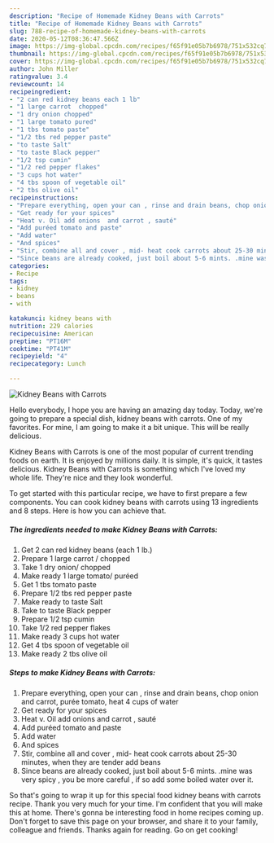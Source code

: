 ```yaml
---
description: "Recipe of Homemade Kidney Beans with Carrots"
title: "Recipe of Homemade Kidney Beans with Carrots"
slug: 788-recipe-of-homemade-kidney-beans-with-carrots
date: 2020-05-12T08:36:47.566Z
image: https://img-global.cpcdn.com/recipes/f65f91e05b7b6978/751x532cq70/kidney-beans-with-carrots-recipe-main-photo.jpg
thumbnail: https://img-global.cpcdn.com/recipes/f65f91e05b7b6978/751x532cq70/kidney-beans-with-carrots-recipe-main-photo.jpg
cover: https://img-global.cpcdn.com/recipes/f65f91e05b7b6978/751x532cq70/kidney-beans-with-carrots-recipe-main-photo.jpg
author: John Miller
ratingvalue: 3.4
reviewcount: 14
recipeingredient:
- "2 can red kidney beans each 1 lb"
- "1 large carrot  chopped"
- "1 dry onion chopped"
- "1 large tomato pured"
- "1 tbs tomato paste"
- "1/2 tbs red pepper paste"
- "to taste Salt"
- "to taste Black pepper"
- "1/2 tsp cumin"
- "1/2 red pepper flakes"
- "3 cups hot water"
- "4 tbs spoon of vegetable oil"
- "2 tbs olive oil"
recipeinstructions:
- "Prepare everything, open your can , rinse and drain beans, chop onion and carrot, purée tomato, heat 4 cups of water"
- "Get ready for your spices"
- "Heat v. Oil add onions  and carrot , sauté"
- "Add puréed tomato and paste"
- "Add water"
- "And spices"
- "Stir, combine all and cover , mid- heat cook carrots about 25-30 minutes, when they are tender add beans"
- "Since beans are already cooked, just boil about 5-6 mints. .mine was very spicy , you be more careful , if so add some boiled water over it."
categories:
- Recipe
tags:
- kidney
- beans
- with

katakunci: kidney beans with 
nutrition: 229 calories
recipecuisine: American
preptime: "PT16M"
cooktime: "PT41M"
recipeyield: "4"
recipecategory: Lunch

---
```



![Kidney Beans with Carrots](https://img-global.cpcdn.com/recipes/f65f91e05b7b6978/751x532cq70/kidney-beans-with-carrots-recipe-main-photo.jpg)

Hello everybody, I hope you are having an amazing day today. Today, we're going to prepare a special dish, kidney beans with carrots. One of my favorites. For mine, I am going to make it a bit unique. This will be really delicious.

Kidney Beans with Carrots is one of the most popular of current trending foods on earth. It is enjoyed by millions daily. It is simple, it's quick, it tastes delicious. Kidney Beans with Carrots is something which I've loved my whole life. They're nice and they look wonderful.




To get started with this particular recipe, we have to first prepare a few components. You can cook kidney beans with carrots using 13 ingredients and 8 steps. Here is how you can achieve that.

<!--inarticleads1-->

##### The ingredients needed to make Kidney Beans with Carrots:

1. Get 2 can red kidney beans (each 1 lb.)
1. Prepare 1 large carrot / chopped
1. Take 1 dry onion/ chopped
1. Make ready 1 large tomato/ puréed
1. Get 1 tbs tomato paste
1. Prepare 1/2 tbs red pepper paste
1. Make ready to taste Salt
1. Take to taste Black pepper
1. Prepare 1/2 tsp cumin
1. Take 1/2 red pepper flakes
1. Make ready 3 cups hot water
1. Get 4 tbs spoon of vegetable oil
1. Make ready 2 tbs olive oil




<!--inarticleads2-->

##### Steps to make Kidney Beans with Carrots:

1. Prepare everything, open your can , rinse and drain beans, chop onion and carrot, purée tomato, heat 4 cups of water
1. Get ready for your spices
1. Heat v. Oil add onions  and carrot , sauté
1. Add puréed tomato and paste
1. Add water
1. And spices
1. Stir, combine all and cover , mid- heat cook carrots about 25-30 minutes, when they are tender add beans
1. Since beans are already cooked, just boil about 5-6 mints. .mine was very spicy , you be more careful , if so add some boiled water over it.




So that's going to wrap it up for this special food kidney beans with carrots recipe. Thank you very much for your time. I'm confident that you will make this at home. There's gonna be interesting food in home recipes coming up. Don't forget to save this page on your browser, and share it to your family, colleague and friends. Thanks again for reading. Go on get cooking!
